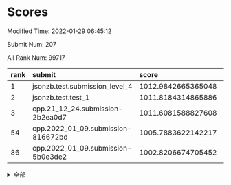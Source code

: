 # Scores

Modified Time: 2022-01-29 06:45:12

Submit Num: 207

All Rank Num: 99717

| rank |               submit               |       score        |       sigma        | pk_num |
| :--- | :--------------------------------- | :----------------- | :----------------- | :----- |
| 1    | jsonzb.test.submission_level_4     | 1012.9842665365048 | 0.7970312340179421 | 1929   |
| 2    | jsonzb.test.test_1                 | 1011.8184314865886 | 0.7891519070079829 | 1925   |
| 3    | cpp.21_12_24.submission-2b2ea0d7   | 1011.6081588827608 | 0.7597234924192906 | 1919   |
| 54   | cpp.2022_01_09.submission-816672bd | 1005.7883622142217 | 0.7341108513616686 | 1927   |
| 86   | cpp.2022_01_09.submission-5b0e3de2 | 1002.8206674705452 | 0.7168583624773736 | 1928   |


<details>
<summary>全部</summary>

| rank |                 submit                 |       score        |       sigma        | pk_num |
| :--- | :------------------------------------- | :----------------- | :----------------- | :----- |
| 1    | jsonzb.test.submission_level_4         | 1012.9842665365048 | 0.7970312340179421 | 1929   |
| 2    | jsonzb.test.test_1                     | 1011.8184314865886 | 0.7891519070079829 | 1925   |
| 3    | cpp.21_12_24.submission-2b2ea0d7       | 1011.6081588827608 | 0.7597234924192906 | 1919   |
| 4    | gobigger.level_3.submission_level_3_19 | 1011.0006866699737 | 0.7798357154608342 | 1923   |
| 5    | gobigger.level_3.submission_level_3_47 | 1010.9201374938364 | 0.7620027917754575 | 1927   |
| 6    | gobigger.level_3.submission_level_3_18 | 1010.7342228780822 | 0.7598916205945533 | 1927   |
| 7    | gobigger.level_3.submission_level_3_12 | 1010.6955906262052 | 0.7514163156781748 | 1924   |
| 8    | gobigger.level_3.submission_level_3_49 | 1010.6544089650935 | 0.7872189605057395 | 1924   |
| 9    | gobigger.level_3.submission_level_3_14 | 1010.6269388323097 | 0.7638645453160099 | 1924   |
| 10   | gobigger.level_3.submission_level_3_44 | 1010.5717958083972 | 0.7642599535714287 | 1932   |
| 11   | gobigger.level_3.submission_level_3_21 | 1010.5607891935255 | 0.778057411367176  | 1927   |
| 12   | gobigger.level_3.submission_level_3_6  | 1010.5017276673566 | 0.762634848034205  | 1925   |
| 13   | gobigger.level_3.submission_level_3_41 | 1010.4459350493936 | 0.7878934418482417 | 1924   |
| 14   | gobigger.level_3.submission_level_3_32 | 1010.39930896483   | 0.7585109685997    | 1926   |
| 15   | gobigger.level_3.submission_level_3_30 | 1010.3860256398455 | 0.7634585083969682 | 1926   |
| 16   | gobigger.level_3.submission_level_3_13 | 1010.3840790575042 | 0.7542817552014287 | 1924   |
| 17   | gobigger.level_3.submission_level_3_43 | 1010.303079969357  | 0.7627843787763554 | 1927   |
| 18   | gobigger.level_3.submission_level_3_40 | 1010.2840144991578 | 0.7582496976260904 | 1928   |
| 19   | gobigger.level_3.submission_level_3_9  | 1010.2653146874243 | 0.7428265574784868 | 1924   |
| 20   | gobigger.level_3.submission_level_3_24 | 1010.2540370697968 | 0.765239121229152  | 1929   |
| 21   | gobigger.level_3.submission_level_3_4  | 1010.170916204336  | 0.7529132221507079 | 1928   |
| 22   | gobigger.level_3.submission_level_3_26 | 1010.1540062576834 | 0.7719092020063402 | 1929   |
| 23   | gobigger.level_3.submission_level_3_10 | 1010.148090408578  | 0.7404757494801925 | 1925   |
| 24   | gobigger.level_3.submission_level_3_8  | 1010.1281953690566 | 0.7522958019253678 | 1931   |
| 25   | gobigger.level_3.submission_level_3_2  | 1010.1008347401088 | 0.7601039863499154 | 1925   |
| 26   | gobigger.level_3.submission_level_3_7  | 1010.0750087165496 | 0.7478910242204816 | 1930   |
| 27   | gobigger.level_3.submission_level_3_37 | 1010.0112341591943 | 0.7476186829530913 | 1928   |
| 28   | gobigger.level_3.submission_level_3_46 | 1009.9864088975961 | 0.7510481907536458 | 1924   |
| 29   | gobigger.level_3.submission_level_3_38 | 1009.9678038732941 | 0.7903189544042137 | 1927   |
| 30   | gobigger.level_3.submission_level_3_27 | 1009.8900618453985 | 0.7739817862776971 | 1930   |
| 31   | gobigger.level_3.submission_level_3_0  | 1009.7986458457088 | 0.7611217364582109 | 1926   |
| 32   | gobigger.level_3.submission_level_3_42 | 1009.6127794812977 | 0.758631652309259  | 1924   |
| 33   | gobigger.level_3.submission_level_3_23 | 1009.5830604947096 | 0.7498725812221199 | 1925   |
| 34   | gobigger.level_3.submission_level_3_28 | 1009.5576949863562 | 0.7480253407127954 | 1926   |
| 35   | gobigger.level_3.submission_level_3_1  | 1009.5085214152913 | 0.7535601748771599 | 1926   |
| 36   | gobigger.level_3.submission_level_3_11 | 1009.505886063605  | 0.7464470483287955 | 1929   |
| 37   | gobigger.level_3.submission_level_3_45 | 1009.3682313620534 | 0.7749768673811411 | 1924   |
| 38   | gobigger.level_3.submission_level_3_48 | 1009.2172807653994 | 0.7515331644749157 | 1928   |
| 39   | gobigger.level_3.submission_level_3_22 | 1009.2062777681409 | 0.736564069258876  | 1923   |
| 40   | gobigger.level_3.submission_level_3_3  | 1009.1972359350781 | 0.7451922797947521 | 1926   |
| 41   | gobigger.level_3.submission_level_3_33 | 1009.1918462297231 | 0.7468331384334346 | 1924   |
| 42   | gobigger.level_3.submission_level_3_29 | 1009.1520883177005 | 0.7321187063157665 | 1922   |
| 43   | gobigger.level_3.submission_level_3_15 | 1009.1259466635015 | 0.7327824059325532 | 1931   |
| 44   | gobigger.level_3.submission_level_3_31 | 1009.1177184691345 | 0.7418762936724128 | 1926   |
| 45   | gobigger.level_3.submission_level_3_20 | 1009.08810861391   | 0.749545802169973  | 1927   |
| 46   | gobigger.level_3.submission_level_3_16 | 1009.0789214905353 | 0.7503612296891662 | 1926   |
| 47   | gobigger.level_3.submission_level_3_35 | 1009.0715265328771 | 0.7528073297953186 | 1921   |
| 48   | gobigger.level_3.submission_level_3_34 | 1009.0370210565671 | 0.7459889618767094 | 1925   |
| 49   | gobigger.level_3.submission_level_3_5  | 1008.9466717002373 | 0.7432105184495357 | 1928   |
| 50   | gobigger.level_3.submission_level_3_36 | 1008.9349239679342 | 0.7501756713032414 | 1928   |
| 51   | gobigger.level_3.submission_level_3_17 | 1008.7644253064161 | 0.7473555493755369 | 1929   |
| 52   | gobigger.level_3.submission_level_3_25 | 1008.7084452882153 | 0.7591175332334377 | 1934   |
| 53   | gobigger.level_3.submission_level_3_39 | 1008.397842351375  | 0.7481894063562026 | 1928   |
| 54   | cpp.2022_01_09.submission-816672bd     | 1005.7883622142217 | 0.7341108513616686 | 1927   |
| 55   | gobigger.level_1.submission_level_1_27 | 1005.0544609194244 | 0.7196915093939378 | 1930   |
| 56   | gobigger.level_1.submission_level_1_5  | 1004.8875383571071 | 0.73446360282071   | 1927   |
| 57   | gobigger.level_1.submission_level_1_44 | 1004.2335962992297 | 0.7190910757500231 | 1922   |
| 58   | gobigger.level_1.submission_level_1_46 | 1004.1988565727349 | 0.7134499779863949 | 1922   |
| 59   | gobigger.level_1.submission_level_1_21 | 1004.1542557298444 | 0.7299711557683071 | 1928   |
| 60   | gobigger.level_1.submission_level_1_43 | 1004.110753134041  | 0.7154502866091483 | 1927   |
| 61   | gobigger.level_1.submission_level_1_36 | 1004.0571488193041 | 0.7172668371003347 | 1930   |
| 62   | gobigger.level_1.submission_level_1_25 | 1004.0504778615528 | 0.7158599278758744 | 1931   |
| 63   | gobigger.level_1.submission_level_1_16 | 1003.9152338290139 | 0.7258870936003847 | 1924   |
| 64   | gobigger.level_1.submission_level_1_6  | 1003.8583408641073 | 0.7206901491387725 | 1929   |
| 65   | gobigger.level_1.submission_level_1_2  | 1003.8576192155555 | 0.7172781611344827 | 1930   |
| 66   | gobigger.level_1.submission_level_1_9  | 1003.6553513097181 | 0.7188781822293503 | 1926   |
| 67   | gobigger.level_1.submission_level_1_22 | 1003.5957858189472 | 0.7244774552672739 | 1931   |
| 68   | gobigger.level_1.submission_level_1_33 | 1003.5746663520688 | 0.7287325713271512 | 1924   |
| 69   | gobigger.level_1.submission_level_1_42 | 1003.5433555538938 | 0.7186654200276568 | 1926   |
| 70   | gobigger.level_1.submission_level_1_13 | 1003.5308820110807 | 0.7141210053283317 | 1923   |
| 71   | gobigger.level_1.submission_level_1_29 | 1003.4895707583801 | 0.7173965802935665 | 1929   |
| 72   | gobigger.level_1.submission_level_1_28 | 1003.3989361570766 | 0.7116761892855823 | 1927   |
| 73   | gobigger.level_1.submission_level_1_12 | 1003.3836130933086 | 0.7128360124507963 | 1927   |
| 74   | gobigger.level_1.submission_level_1_34 | 1003.3692076042672 | 0.7028836306287501 | 1925   |
| 75   | gobigger.level_1.submission_level_1_15 | 1003.3596649895505 | 0.713404821176474  | 1932   |
| 76   | gobigger.level_1.submission_level_1_14 | 1003.3587573413164 | 0.7175428946169887 | 1931   |
| 77   | gobigger.level_1.submission_level_1_0  | 1003.3152659515177 | 0.7079648361114789 | 1925   |
| 78   | gobigger.level_1.submission_level_1_1  | 1003.3069787962482 | 0.7111445352225041 | 1929   |
| 79   | gobigger.level_1.submission_level_1_20 | 1003.2246239193704 | 0.7163317594410203 | 1925   |
| 80   | gobigger.level_1.submission_level_1_45 | 1003.203227461209  | 0.7069919351863349 | 1925   |
| 81   | gobigger.level_1.submission_level_1_17 | 1003.0726370490497 | 0.7111609477551972 | 1928   |
| 82   | gobigger.level_1.submission_level_1_10 | 1003.0547780565284 | 0.7102347790858887 | 1929   |
| 83   | gobigger.level_1.submission_level_1_26 | 1003.0315979059774 | 0.7166294069870478 | 1927   |
| 84   | gobigger.level_1.submission_level_1_35 | 1002.9840132511588 | 0.7108021738215821 | 1931   |
| 85   | gobigger.level_1.submission_level_1_11 | 1002.8987171233465 | 0.7185805977035397 | 1921   |
| 86   | cpp.2022_01_09.submission-5b0e3de2     | 1002.8206674705452 | 0.7168583624773736 | 1928   |
| 87   | gobigger.level_1.submission_level_1_32 | 1002.7931629274698 | 0.7127590383358995 | 1924   |
| 88   | gobigger.level_1.submission_level_1_4  | 1002.7722662323063 | 0.7132844670251031 | 1926   |
| 89   | gobigger.level_1.submission_level_1_19 | 1002.7471430848939 | 0.7090378481470264 | 1927   |
| 90   | gobigger.level_1.submission_level_1_38 | 1002.733446062293  | 0.705641915039231  | 1923   |
| 91   | gobigger.level_1.submission_level_1_31 | 1002.6707129000133 | 0.7156232557895396 | 1927   |
| 92   | gobigger.level_1.submission_level_1_30 | 1002.6491090529961 | 0.7167429977344856 | 1926   |
| 93   | gobigger.level_1.submission_level_1_41 | 1002.6239554383586 | 0.7196527418537494 | 1927   |
| 94   | gobigger.level_1.submission_level_1_3  | 1002.5916448272934 | 0.714537061245658  | 1928   |
| 95   | gobigger.level_1.submission_level_1_39 | 1002.5495115533453 | 0.7043290394002321 | 1925   |
| 96   | gobigger.level_1.submission_level_1_24 | 1002.4911943391759 | 0.7057381189300711 | 1928   |
| 97   | gobigger.level_1.submission_level_1_49 | 1002.4446200934024 | 0.7047152754721717 | 1930   |
| 98   | gobigger.level_1.submission_level_1_47 | 1002.4317425351126 | 0.7119310379560155 | 1926   |
| 99   | gobigger.level_1.submission_level_1_8  | 1002.4125298231545 | 0.7130960738606262 | 1932   |
| 100  | gobigger.level_1.submission_level_1_18 | 1002.374838839721  | 0.7049021669984634 | 1927   |
| 101  | gobigger.level_1.submission_level_1_37 | 1002.3700951291692 | 0.7049532637610753 | 1931   |
| 102  | gobigger.level_1.submission_level_1_48 | 1002.3654504999258 | 0.719096747709801  | 1928   |
| 103  | gobigger.level_1.submission_level_1_23 | 1002.3083118126445 | 0.7197904741710827 | 1926   |
| 104  | gobigger.level_1.submission_level_1_40 | 1002.1567356900272 | 0.7102782512554654 | 1929   |
| 105  | gobigger.level_1.submission_level_1_7  | 1001.8918969424162 | 0.7095224331926006 | 1929   |
| 106  | gobigger.random.submission_random_31   | 997.4549617448239  | 0.7030685758725478 | 1931   |
| 107  | gobigger.random.submission_random_37   | 997.3806581038249  | 0.7026777470380247 | 1925   |
| 108  | gobigger.random.submission_random_41   | 997.1934654572076  | 0.7250107085067493 | 1929   |
| 109  | gobigger.random.submission_random_38   | 997.0088689355991  | 0.7081089416072072 | 1929   |
| 110  | gobigger.random.submission_random_3    | 996.903874552111   | 0.6999188593893926 | 1925   |
| 111  | gobigger.random.submission_random_16   | 996.8114386716223  | 0.7216952857112763 | 1930   |
| 112  | gobigger.random.submission_random_35   | 996.7490930359334  | 0.7007044385588235 | 1926   |
| 113  | gobigger.random.submission_random_11   | 996.7184899326826  | 0.6989854745667824 | 1928   |
| 114  | gobigger.random.submission_random_22   | 996.6487438202457  | 0.709658636511825  | 1922   |
| 115  | gobigger.random.submission_random_15   | 996.5255558743501  | 0.7156215128856236 | 1929   |
| 116  | gobigger.random.submission_random_17   | 996.4947577470884  | 0.6968680594074271 | 1929   |
| 117  | gobigger.random.submission_random_45   | 996.3617446829934  | 0.6903204710452269 | 1925   |
| 118  | gobigger.random.submission_random_29   | 996.3507248891514  | 0.7028359097936034 | 1928   |
| 119  | gobigger.random.submission_random_21   | 996.346101422507   | 0.7077162371221768 | 1929   |
| 120  | gobigger.random.submission_random_36   | 996.302096870821   | 0.7123290795643006 | 1925   |
| 121  | gobigger.random.submission_random_18   | 996.258873978901   | 0.7077994107570619 | 1927   |
| 122  | gobigger.random.submission_random_39   | 996.2510192926886  | 0.697469932768289  | 1930   |
| 123  | gobigger.random.submission_random_25   | 996.1419984166606  | 0.6987949550963882 | 1927   |
| 124  | gobigger.random.submission_random_14   | 996.1403694722857  | 0.7099372874290085 | 1928   |
| 125  | gobigger.random.submission_random_6    | 996.0955965032675  | 0.7054925443666997 | 1929   |
| 126  | gobigger.random.submission_random_23   | 996.0616149165161  | 0.705474524448815  | 1930   |
| 127  | gobigger.random.submission_random_30   | 996.0162455158404  | 0.7118153907039861 | 1932   |
| 128  | gobigger.random.submission_random_0    | 996.0070873224437  | 0.7310372725810486 | 1922   |
| 129  | gobigger.random.submission_random_7    | 995.9565919033131  | 0.7211711650457149 | 1930   |
| 130  | gobigger.random.submission_random_28   | 995.922417189219   | 0.7096126132546594 | 1928   |
| 131  | gobigger.random.submission_random_9    | 995.9184864368906  | 0.6970353597581921 | 1930   |
| 132  | gobigger.random.submission_random_47   | 995.9116420439781  | 0.7198046577810209 | 1925   |
| 133  | gobigger.random.submission_random_49   | 995.8754113087641  | 0.7110905616842327 | 1924   |
| 134  | gobigger.random.submission_random_43   | 995.8484444830918  | 0.7039089538558229 | 1931   |
| 135  | gobigger.random.submission_random_12   | 995.803577813526   | 0.6997306716170634 | 1923   |
| 136  | gobigger.random.submission_random_32   | 995.7837168623571  | 0.7121750571473766 | 1928   |
| 137  | gobigger.random.submission_random_4    | 995.6815087680711  | 0.7103852751147844 | 1927   |
| 138  | gobigger.random.submission_random_26   | 995.6457497599838  | 0.7106722160088202 | 1924   |
| 139  | gobigger.random.submission_random_34   | 995.6118814747032  | 0.7050603403986987 | 1928   |
| 140  | gobigger.random.submission_random_20   | 995.6092584841231  | 0.7142774959753501 | 1925   |
| 141  | gobigger.random.submission_random_19   | 995.5507631775204  | 0.7111101362967165 | 1929   |
| 142  | gobigger.random.submission_random_40   | 995.5423802419909  | 0.712064373352842  | 1929   |
| 143  | gobigger.random.submission_random_42   | 995.5367295543019  | 0.7137591426364226 | 1926   |
| 144  | gobigger.random.submission_random_33   | 995.4946527527986  | 0.7201021549666065 | 1927   |
| 145  | gobigger.random.submission_random_44   | 995.3712663672261  | 0.7125244262448845 | 1929   |
| 146  | gobigger.random.submission_random_24   | 995.2374343621137  | 0.7063475303635242 | 1927   |
| 147  | gobigger.random.submission_random_48   | 995.2352668500058  | 0.7126107185591555 | 1928   |
| 148  | gobigger.random.submission_random_13   | 995.2281311092281  | 0.7185275950087309 | 1922   |
| 149  | gobigger.random.submission_random_27   | 995.1924815377471  | 0.7091561878808303 | 1928   |
| 150  | gobigger.random.submission_random_2    | 995.1030486824662  | 0.7083457083494217 | 1927   |
| 151  | gobigger.random.submission_random_8    | 995.0673250702913  | 0.7123175015762029 | 1925   |
| 152  | gobigger.random.submission_random_10   | 995.0191607697204  | 0.7239190295640238 | 1931   |
| 153  | gobigger.random.submission_random_46   | 994.9575956214541  | 0.6999585251790418 | 1925   |
| 154  | gobigger.random.submission_random_5    | 994.8249931622717  | 0.7121714522344936 | 1925   |
| 155  | gobigger.random.submission_random_1    | 994.6081967380101  | 0.7206126781857263 | 1930   |
| 156  | gobigger.level_2.submission_level_2_12 | 994.0710401799514  | 0.7281730064843006 | 1924   |
| 157  | gobigger.level_2.submission_level_2_31 | 994.0544894407725  | 0.747822652987752  | 1927   |
| 158  | gobigger.level_2.submission_level_2_0  | 993.8238938508875  | 0.7351056305207252 | 1928   |
| 159  | gobigger.level_2.submission_level_2_27 | 993.2189454348496  | 0.7287896483105389 | 1927   |
| 160  | gobigger.level_2.submission_level_2_42 | 993.1959789463083  | 0.7444875941032523 | 1927   |
| 161  | gobigger.level_2.submission_level_2_48 | 993.0427687335517  | 0.7339713185716277 | 1917   |
| 162  | gobigger.level_2.submission_level_2_28 | 993.0137556764137  | 0.7376626166799198 | 1929   |
| 163  | gobigger.level_2.submission_level_2_5  | 992.9229890901564  | 0.7459094875587253 | 1930   |
| 164  | gobigger.level_2.submission_level_2_15 | 992.831649356623   | 0.7257131114533831 | 1925   |
| 165  | gobigger.level_2.submission_level_2_32 | 992.8294364592952  | 0.7320802710737307 | 1929   |
| 166  | gobigger.level_2.submission_level_2_29 | 992.8199133302103  | 0.7400528209933249 | 1926   |
| 167  | gobigger.level_2.submission_level_2_40 | 992.7425233382116  | 0.7550808929386039 | 1924   |
| 168  | gobigger.level_2.submission_level_2_1  | 992.68140992019    | 0.7341792537923508 | 1932   |
| 169  | gobigger.level_2.submission_level_2_36 | 992.6798467973443  | 0.7356680324526325 | 1925   |
| 170  | gobigger.level_2.submission_level_2_35 | 992.678596515295   | 0.7422370515141632 | 1931   |
| 171  | gobigger.level_2.submission_level_2_37 | 992.6736284770345  | 0.7471834672433303 | 1922   |
| 172  | gobigger.level_2.submission_level_2_39 | 992.673398665104   | 0.7349711008958668 | 1928   |
| 173  | gobigger.level_2.submission_level_2_10 | 992.6719231454421  | 0.7394289106474031 | 1926   |
| 174  | gobigger.level_2.submission_level_2_30 | 992.664891122875   | 0.7511629454344366 | 1929   |
| 175  | gobigger.level_2.submission_level_2_6  | 992.5266161009793  | 0.7538270378351057 | 1928   |
| 176  | gobigger.level_2.submission_level_2_3  | 992.4933157381041  | 0.7363854926635107 | 1927   |
| 177  | gobigger.level_2.submission_level_2_49 | 992.4740387607948  | 0.7466217304591436 | 1924   |
| 178  | gobigger.level_2.submission_level_2_46 | 992.4665227966003  | 0.7316117073937046 | 1925   |
| 179  | gobigger.level_2.submission_level_2_4  | 992.4577020961655  | 0.7530317169917093 | 1930   |
| 180  | gobigger.level_2.submission_level_2_26 | 992.4506932127542  | 0.7313175710381903 | 1931   |
| 181  | gobigger.level_2.submission_level_2_14 | 992.4123267915257  | 0.7475783766900866 | 1923   |
| 182  | gobigger.level_2.submission_level_2_44 | 992.1679100561134  | 0.7519365154607921 | 1926   |
| 183  | gobigger.level_2.submission_level_2_25 | 992.1605838610238  | 0.739646580695504  | 1928   |
| 184  | gobigger.level_2.submission_level_2_43 | 992.0717606697954  | 0.7609032325906359 | 1924   |
| 185  | gobigger.level_2.submission_level_2_8  | 992.0577225912167  | 0.7465924796645547 | 1926   |
| 186  | gobigger.level_2.submission_level_2_13 | 991.9040287186982  | 0.7592465573598954 | 1922   |
| 187  | gobigger.level_2.submission_level_2_18 | 991.8535890716998  | 0.7403262060705367 | 1921   |
| 188  | gobigger.level_2.submission_level_2_19 | 991.8149432904997  | 0.7326922980064067 | 1935   |
| 189  | gobigger.level_2.submission_level_2_20 | 991.7852955404599  | 0.7651960075700321 | 1927   |
| 190  | gobigger.level_2.submission_level_2_9  | 991.7421794235761  | 0.7459129374982679 | 1925   |
| 191  | gobigger.level_2.submission_level_2_23 | 991.7024599770834  | 0.7418639966080931 | 1931   |
| 192  | gobigger.level_2.submission_level_2_16 | 991.6340641669001  | 0.7515185434785083 | 1925   |
| 193  | gobigger.level_2.submission_level_2_47 | 991.623680481437   | 0.7381052959974389 | 1925   |
| 194  | gobigger.level_2.submission_level_2_21 | 991.506614127693   | 0.7518251793235052 | 1931   |
| 195  | gobigger.level_2.submission_level_2_11 | 991.4549726725999  | 0.7641952798891414 | 1922   |
| 196  | gobigger.level_2.submission_level_2_17 | 991.4525464599251  | 0.744946174319553  | 1927   |
| 197  | gobigger.level_2.submission_level_2_24 | 991.2925655617894  | 0.7581632736622613 | 1925   |
| 198  | gobigger.level_2.submission_level_2_41 | 991.1943593587928  | 0.7412787116064362 | 1927   |
| 199  | gobigger.level_2.submission_level_2_7  | 991.1623736492312  | 0.741979831630449  | 1925   |
| 200  | gobigger.level_2.submission_level_2_33 | 991.0662941933971  | 0.7585398855003265 | 1931   |
| 201  | gobigger.level_2.submission_level_2_22 | 990.7795104002128  | 0.7625452962509871 | 1923   |
| 202  | gobigger.level_2.submission_level_2_45 | 990.5661669037231  | 0.7625108920100877 | 1929   |
| 203  | gobigger.level_2.submission_level_2_2  | 990.4895610356489  | 0.7754619979418947 | 1931   |
| 204  | gobigger.level_2.submission_level_2_38 | 990.3580617948915  | 0.758293232662651  | 1931   |
| 205  | gobigger.level_2.submission_level_2_34 | 990.0150934316092  | 0.7789117021282944 | 1928   |
| 206  | gobigger.none.submission_none_1        | 977.9179632689468  | 1.297711920170335  | 1931   |
| 207  | gobigger.none.submission_none_0        | 975.6800454030886  | 1.4641058722827525 | 1923   |

</details>